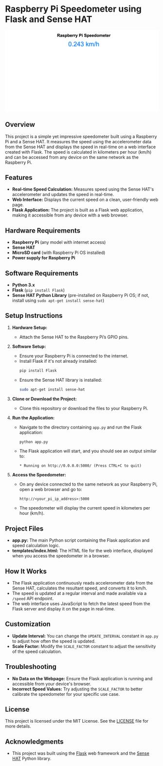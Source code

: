 # Raspberry Pi Speedometer using Flask and Sense HAT

![Preview Image](./Preview_Image_Speedometer.png)

## Overview

This project is a simple yet impressive speedometer built using a Raspberry Pi and a Sense HAT. It measures the speed using the accelerometer data from the Sense HAT and displays the speed in real-time on a web interface created with Flask. The speed is calculated in kilometers per hour (km/h) and can be accessed from any device on the same network as the Raspberry Pi.

## Features

- **Real-time Speed Calculation:** Measures speed using the Sense HAT's accelerometer and updates the speed in real-time.
- **Web Interface:** Displays the current speed on a clean, user-friendly web page.
- **Flask Application:** The project is built as a Flask web application, making it accessible from any device with a web browser.

## Hardware Requirements

- **Raspberry Pi** (any model with internet access)
- **Sense HAT**
- **MicroSD card** (with Raspberry Pi OS installed)
- **Power supply for Raspberry Pi**

## Software Requirements

- **Python 3.x**
- **Flask** (`pip install Flask`)
- **Sense HAT Python Library** (pre-installed on Raspberry Pi OS; if not, install using `sudo apt-get install sense-hat`)

## Setup Instructions

1. **Hardware Setup:**
   - Attach the Sense HAT to the Raspberry Pi’s GPIO pins.

2. **Software Setup:**
   - Ensure your Raspberry Pi is connected to the internet.
   - Install Flask if it's not already installed:
     ```bash
     pip install Flask
     ```
   - Ensure the Sense HAT library is installed:
     ```bash
     sudo apt-get install sense-hat
     ```

3. **Clone or Download the Project:**
   - Clone this repository or download the files to your Raspberry Pi.

4. **Run the Application:**
   - Navigate to the directory containing `app.py` and run the Flask application:
     ```bash
     python app.py
     ```
   - The Flask application will start, and you should see an output similar to:
     ```
     * Running on http://0.0.0.0:5000/ (Press CTRL+C to quit)
     ```
   
5. **Access the Speedometer:**
   - On any device connected to the same network as your Raspberry Pi, open a web browser and go to:
     ```
     http://<your_pi_ip_address>:5000
     ```
   - The speedometer will display the current speed in kilometers per hour (km/h).

## Project Files

- **app.py:** The main Python script containing the Flask application and speed calculation logic.
- **templates/index.html:** The HTML file for the web interface, displayed when you access the speedometer in a browser.

## How It Works

- The Flask application continuously reads accelerometer data from the Sense HAT, calculates the resultant speed, and converts it to km/h.
- The speed is updated at a regular interval and made available via a `/speed` API endpoint.
- The web interface uses JavaScript to fetch the latest speed from the Flask server and display it on the page in real-time.

## Customization

- **Update Interval:** You can change the `UPDATE_INTERVAL` constant in `app.py` to adjust how often the speed is updated.
- **Scale Factor:** Modify the `SCALE_FACTOR` constant to adjust the sensitivity of the speed calculation.

## Troubleshooting

- **No Data on the Webpage:** Ensure the Flask application is running and accessible from your device's browser.
- **Incorrect Speed Values:** Try adjusting the `SCALE_FACTOR` to better calibrate the speedometer for your specific use case.

## License

This project is licensed under the MIT License. See the [LICENSE](LICENSE) file for more details.

## Acknowledgments

- This project was built using the [Flask](https://flask.palletsprojects.com/) web framework and the [Sense HAT](https://www.raspberrypi.org/products/sense-hat/) Python library.
